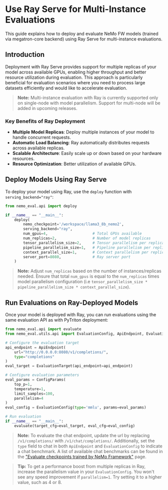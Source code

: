 # Use Ray Serve for Multi-Instance Evaluations

This guide explains how to deploy and evaluate NeMo FW models (trained via megatron-core backend) using Ray Serve for multi-instance evaluations.

## Introduction

Deployment with Ray Serve provides support for multiple replicas of your model across available GPUs, enabling higher throughput and better resource utilization during evaluation. This approach is particularly beneficial for evaluation scenarios where you need to process large datasets efficiently and would like to accelerate evaluation.

> **Note:** Multi-instance evaluation with Ray is currently supported only on single-node with model parallelism. Support for multi-node will be added in upcoming releases.

### Key Benefits of Ray Deployment

- **Multiple Model Replicas**: Deploy multiple instances of your model to handle concurrent requests.
- **Automatic Load Balancing**: Ray automatically distributes requests across available replicas.
- **Scalable Architecture**: Easily scale up or down based on your hardware resources.
- **Resource Optimization**: Better utilization of available GPUs.

## Deploy Models Using Ray Serve

To deploy your model using Ray, use the `deploy` function with `serving_backend="ray"`:

```python
from nemo_eval.api import deploy

if __name__ == "__main__":
    deploy(
        nemo_checkpoint='/workspace/llama3_8b_nemo2',
        serving_backend="ray",
        num_gpus=4,                    # Total GPUs available
        num_replicas=2,                # Number of model replicas
        tensor_parallelism_size=2,     # Tensor parallelism per replica
        pipeline_parallelism_size=1,   # Pipeline parallelism per replica
        context_parallel_size=1,       # Context parallelism per replica
        server_port=8080,              # Ray server port
    )
```

> **Note:** Adjust `num_replicas` based on the number of instances/replicas needed. Ensure that total `num_gpus` is equal to the `num_replicas` times model parallelism configuration (i.e `tensor_parallelism_size * pipeline_parallelism_size * context_parallel_size`).


## Run Evaluations on Ray-Deployed Models

Once your model is deployed with Ray, you can run evaluations using the same evaluation API as with PyTriton deployment:

```python
from nemo_eval.api import evaluate
from nemo_eval.utils.api import EvaluationConfig, ApiEndpoint, EvaluationTarget, ConfigParams

# Configure the evaluation target
api_endpoint = ApiEndpoint(
    url="http://0.0.0.0:8080/v1/completions/",
    type="completions"
)
eval_target = EvaluationTarget(api_endpoint=api_endpoint)

# Configure evaluation parameters
eval_params = ConfigParams(
    top_p=1,
    temperature=1,
    limit_samples=100,
    parallelism=4
)
eval_config = EvaluationConfig(type='mmlu', params=eval_params)

# Run evaluation
if __name__ == "__main__":
    evaluate(target_cfg=eval_target, eval_cfg=eval_config)
```
> **Note:** To evaluate the chat endpoint, update the url by replacing `/v1/completions/` with `/v1/chat/completions/`. Additionally, set the `type` field to chat in both `ApiEndpoint` and `EvaluationConfig` to indicate a chat benchmark. A list of available chat benchmarks can be found in the  ["Evaluate checkpoints trained by NeMo Framework"](evaluation-doc.md#introduction) page.

> **Tip:** To get a performance boost from multiple replicas in Ray, increase the parallelism value in your `EvaluationConfig`. You won't see any speed improvement if  `parallelism=1`. Try setting it to a higher value, such as 4 or 8.